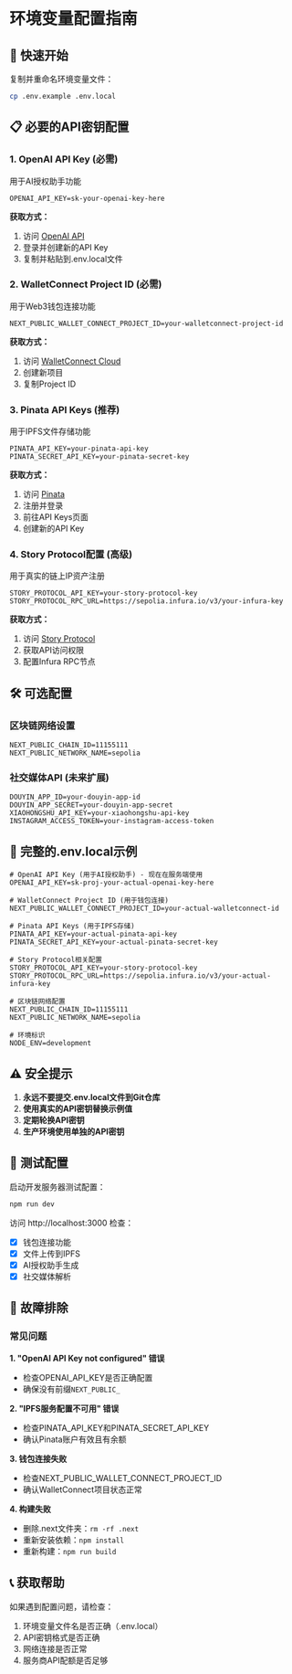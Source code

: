# 环境变量配置指南

## 🚀 快速开始

复制并重命名环境变量文件：
```bash
cp .env.example .env.local
```

## 📋 必要的API密钥配置

### 1. OpenAI API Key (必需)
用于AI授权助手功能
```env
OPENAI_API_KEY=sk-your-openai-key-here
```

**获取方式：**
1. 访问 [OpenAI API](https://platform.openai.com/api-keys)
2. 登录并创建新的API Key
3. 复制并粘贴到.env.local文件

### 2. WalletConnect Project ID (必需)
用于Web3钱包连接功能
```env
NEXT_PUBLIC_WALLET_CONNECT_PROJECT_ID=your-walletconnect-project-id
```

**获取方式：**
1. 访问 [WalletConnect Cloud](https://cloud.walletconnect.com/)
2. 创建新项目
3. 复制Project ID

### 3. Pinata API Keys (推荐)
用于IPFS文件存储功能
```env
PINATA_API_KEY=your-pinata-api-key
PINATA_SECRET_API_KEY=your-pinata-secret-key
```

**获取方式：**
1. 访问 [Pinata](https://pinata.cloud/)
2. 注册并登录
3. 前往API Keys页面
4. 创建新的API Key

### 4. Story Protocol配置 (高级)
用于真实的链上IP资产注册
```env
STORY_PROTOCOL_API_KEY=your-story-protocol-key
STORY_PROTOCOL_RPC_URL=https://sepolia.infura.io/v3/your-infura-key
```

**获取方式：**
1. 访问 [Story Protocol](https://storyprotocol.xyz/)
2. 获取API访问权限
3. 配置Infura RPC节点

## 🛠 可选配置

### 区块链网络设置
```env
NEXT_PUBLIC_CHAIN_ID=11155111
NEXT_PUBLIC_NETWORK_NAME=sepolia
```

### 社交媒体API (未来扩展)
```env
DOUYIN_APP_ID=your-douyin-app-id
DOUYIN_APP_SECRET=your-douyin-app-secret
XIAOHONGSHU_API_KEY=your-xiaohongshu-api-key
INSTAGRAM_ACCESS_TOKEN=your-instagram-access-token
```

## 📝 完整的.env.local示例

```env
# OpenAI API Key (用于AI授权助手) - 现在在服务端使用
OPENAI_API_KEY=sk-proj-your-actual-openai-key-here

# WalletConnect Project ID (用于钱包连接)
NEXT_PUBLIC_WALLET_CONNECT_PROJECT_ID=your-actual-walletconnect-id

# Pinata API Keys (用于IPFS存储)
PINATA_API_KEY=your-actual-pinata-api-key
PINATA_SECRET_API_KEY=your-actual-pinata-secret-key

# Story Protocol相关配置
STORY_PROTOCOL_API_KEY=your-story-protocol-key
STORY_PROTOCOL_RPC_URL=https://sepolia.infura.io/v3/your-actual-infura-key

# 区块链网络配置
NEXT_PUBLIC_CHAIN_ID=11155111
NEXT_PUBLIC_NETWORK_NAME=sepolia

# 环境标识
NODE_ENV=development
```

## ⚠️ 安全提示

1. **永远不要提交.env.local文件到Git仓库**
2. **使用真实的API密钥替换示例值**
3. **定期轮换API密钥**
4. **生产环境使用单独的API密钥**

## 🧪 测试配置

启动开发服务器测试配置：
```bash
npm run dev
```

访问 http://localhost:3000 检查：
- [x] 钱包连接功能
- [x] 文件上传到IPFS
- [x] AI授权助手生成
- [x] 社交媒体解析

## 🚨 故障排除

### 常见问题

**1. "OpenAI API Key not configured" 错误**
- 检查OPENAI_API_KEY是否正确配置
- 确保没有前缀`NEXT_PUBLIC_`

**2. "IPFS服务配置不可用" 错误**
- 检查PINATA_API_KEY和PINATA_SECRET_API_KEY
- 确认Pinata账户有效且有余额

**3. 钱包连接失败**
- 检查NEXT_PUBLIC_WALLET_CONNECT_PROJECT_ID
- 确认WalletConnect项目状态正常

**4. 构建失败**
- 删除.next文件夹：`rm -rf .next`
- 重新安装依赖：`npm install`
- 重新构建：`npm run build`

## 📞 获取帮助

如果遇到配置问题，请检查：
1. 环境变量文件名是否正确（.env.local）
2. API密钥格式是否正确
3. 网络连接是否正常
4. 服务商API配额是否足够
